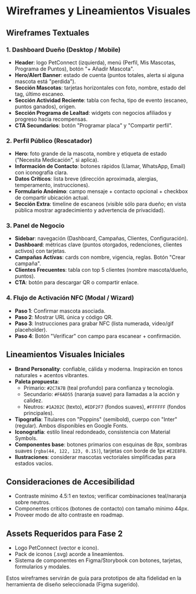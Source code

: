 # Wireframes y Lineamientos Visuales

## Wireframes Textuales

### 1. Dashboard Dueño (Desktop / Mobile)
- **Header**: logo PetConnect (izquierda), menú (Perfil, Mis Mascotas, Programa de Puntos), botón "+ Añadir Mascota".
- **Hero/Alert Banner**: estado de cuenta (puntos totales, alerta si alguna mascota está "perdida").
- **Sección Mascotas**: tarjetas horizontales con foto, nombre, estado del tag, último escaneo.
- **Sección Actividad Reciente**: tabla con fecha, tipo de evento (escaneo, puntos ganados), origen.
- **Sección Programa de Lealtad**: widgets con negocios afiliados y progreso hacia recompensas.
- **CTA Secundarios**: botón "Programar placa" y "Compartir perfil".

### 2. Perfil Público (Rescatador)
- **Hero**: foto grande de la mascota, nombre y etiqueta de estado ("Necesita Medicación", si aplica).
- **Información de Contacto**: botones rápidos (Llamar, WhatsApp, Email) con iconografía clara.
- **Datos Críticos**: lista breve (dirección aproximada, alergias, temperamento, instrucciones).
- **Formulario Anónimo**: campo mensaje + contacto opcional + checkbox de compartir ubicación actual.
- **Sección Extra**: timeline de escaneos (visible sólo para dueño; en vista pública mostrar agradecimiento y advertencia de privacidad).

### 3. Panel de Negocio
- **Sidebar**: navegación (Dashboard, Campañas, Clientes, Configuración).
- **Dashboard**: métricas clave (puntos otorgados, redenciones, clientes activos) con tarjetas.
- **Campañas Activas**: cards con nombre, vigencia, reglas. Botón "Crear campaña".
- **Clientes Frecuentes**: tabla con top 5 clientes (nombre mascota/dueño, puntos).
- **CTA**: botón para descargar QR o compartir enlace.

### 4. Flujo de Activación NFC (Modal / Wizard)
- **Paso 1**: Confirmar mascota asociada.
- **Paso 2**: Mostrar URL única y código QR.
- **Paso 3**: Instrucciones para grabar NFC (lista numerada, video/gif placeholder).
- **Paso 4**: Botón "Verificar" con campo para escanear + confirmación.

## Lineamientos Visuales Iniciales
- **Brand Personality**: confiable, cálida y moderna. Inspiración en tonos naturales + acentos vibrantes.
- **Paleta propuesta**:
  - Primario: `#2C7A7B` (teal profundo) para confianza y tecnología.
  - Secundario: `#F6AD55` (naranja suave) para llamadas a la acción y calidez.
  - Neutros: `#1A202C` (texto), `#EDF2F7` (fondos suaves), `#FFFFFF` (fondos principales).
- **Tipografía**: Titulares con "Poppins" (semibold), cuerpo con "Inter" (regular). Ambos disponibles en Google Fonts.
- **Iconografía**: estilo lineal redondeado, consistencia con Material Symbols.
- **Componentes base**: botones primarios con esquinas de 8px, sombras suaves (`rgba(44, 122, 123, 0.15)`), tarjetas con borde de 1px `#E2E8F0`.
- **Ilustraciones**: considerar mascotas vectoriales simplificadas para estados vacíos.

## Consideraciones de Accesibilidad
- Contraste mínimo 4.5:1 en textos; verificar combinaciones teal/naranja sobre neutros.
- Componentes críticos (botones de contacto) con tamaño mínimo 44px.
- Proveer modo de alto contraste en roadmap.

## Assets Requeridos para Fase 2
- Logo PetConnect (vector e icono).
- Pack de iconos (.svg) acorde a lineamientos.
- Sistema de componentes en Figma/Storybook con botones, tarjetas, formularios y modales.

Estos wireframes servirán de guía para prototipos de alta fidelidad en la herramienta de diseño seleccionada (Figma sugerido).
